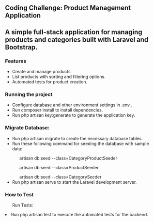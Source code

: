 <h2>Coding Challenge: Product Management Application<h2>
A simple full-stack application for managing products and categories built with Laravel and Bootstrap.

<h3>Features</h3>
<ul>
    <li>Create and manage products</li>
    <li>List products with sorting and filtering options.</li>
    <li>Automated tests for product creation.</li>
</ul>

<h3>Running the project</h3>
<ul>
    <li>Configure database and other environment settings in .env .</li>
    <li>Run composer install to install dependencies.</li>
    <li>Run php artisan key:generate to generate the application key.</li>
</ul>

<h3>Migrate Database:</h3>
<ul>
    <li>Run php artisan migrate to create the necessary database tables.
    <li>Run these following command for seeding the database with sample data:</li>
        <ol>artisan db:seed --class=CategoryProductSeeder</ol>
        <ol>artisan db:seed --class=ProductSeeder</ol>
        <ol>artisan db:seed --class=CategorySeeder</ol>
    <li>Run php artisan serve to start the Laravel development server.</li>
</ul>

<h3>How to Test</h3>
    <ul>Run Tests:</ul>
        <li>Run php artisan test to execute the automated tests for the backend.</li>
